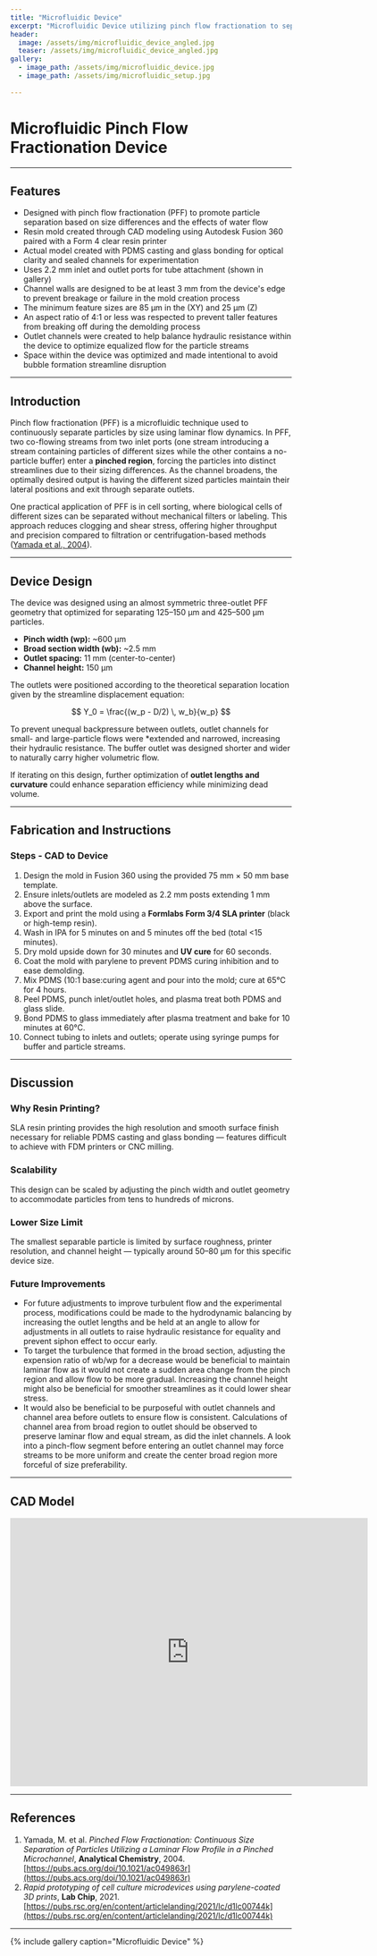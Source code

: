 ```yaml
---
title: "Microfluidic Device"
excerpt: "Microfluidic Device utilizing pinch flow fractionation to separate particles of ranging diameters 125-150 micrometers and 425-500 micrometers"
header:
  image: /assets/img/microfluidic_device_angled.jpg
  teaser: /assets/img/microfluidic_device_angled.jpg
gallery:
  - image_path: /assets/img/microfluidic_device.jpg
  - image_path: /assets/img/microfluidic_setup.jpg
   
---
```


# Microfluidic Pinch Flow Fractionation Device

---

## Features

- Designed with pinch flow fractionation (PFF) to promote particle separation based on size differences and the effects of water flow
- Resin mold created through CAD modeling using Autodesk Fusion 360 paired with a Form 4 clear resin printer
- Actual model created with PDMS casting and glass bonding for optical clarity and sealed channels for experimentation
- Uses 2.2 mm inlet and outlet ports for tube attachment (shown in gallery) 
- Channel walls are designed to be at least 3 mm from the device's edge to prevent breakage or failure in the mold creation process
- The minimum feature sizes are 85 µm in the (XY) and 25 µm (Z)
- An aspect ratio of 4:1 or less was respected to prevent taller features from breaking off during the demolding process
- Outlet channels were created to help balance hydraulic resistance within the device to optimize equalized flow for the particle streams
- Space within the device was optimized and made intentional to avoid bubble formation streamline disruption

---

## Introduction

Pinch flow fractionation (PFF) is a microfluidic technique used to continuously separate particles by size using laminar flow dynamics. In PFF, two co-flowing streams from two inlet ports (one stream introducing a stream containing particles of different sizes while the other contains a no-particle buffer) enter a **pinched region**, forcing the particles into distinct streamlines due to their sizing differences. As the channel broadens, the optimally desired output is having the different sized particles maintain their lateral positions and exit through separate outlets.

One practical application of PFF is in cell sorting, where biological cells of different sizes can be separated without mechanical filters or labeling. This approach reduces clogging and shear stress, offering higher throughput and precision compared to filtration or centrifugation-based methods ([Yamada et al., 2004](https://pubs.acs.org/doi/10.1021/ac049863r)).

---

## Device Design

The device was designed using an almost symmetric three-outlet PFF geometry that optimized for separating 125–150 µm and 425–500 µm particles.  

- **Pinch width (wp):** ~600 µm  
- **Broad section width (wb):** ~2.5 mm  
- **Outlet spacing:** 11 mm (center-to-center)  
- **Channel height:** 150 µm  

The outlets were positioned according to the theoretical separation location given by the streamline displacement equation:

<script src="https://cdn.jsdelivr.net/npm/mathjax@3/es5/tex-mml-chtml.js" async></script>

$$
Y_0 = \frac{(w_p - D/2) \, w_b}{w_p}
$$

To prevent unequal backpressure between outlets, outlet channels for small- and large-particle flows were *extended and narrowed, increasing their hydraulic resistance. The buffer outlet was designed shorter and wider to naturally carry higher volumetric flow.  

If iterating on this design, further optimization of **outlet lengths and curvature** could enhance separation efficiency while minimizing dead volume.

---

## Fabrication and Instructions

### Steps - CAD to Device

1. Design the mold in Fusion 360 using the provided 75 mm × 50 mm base template.  
2. Ensure inlets/outlets are modeled as 2.2 mm posts extending 1 mm above the surface.  
3. Export and print the mold using a **Formlabs Form 3/4 SLA printer** (black or high-temp resin).  
4. Wash in IPA for 5 minutes on and 5 minutes off the bed (total <15 minutes).  
5. Dry mold upside down for 30 minutes and **UV cure** for 60 seconds.  
6. Coat the mold with parylene to prevent PDMS curing inhibition and to ease demolding.  
7. Mix PDMS (10:1 base:curing agent and pour into the mold; cure at 65°C for 4 hours.  
8. Peel PDMS, punch inlet/outlet holes, and plasma treat both PDMS and glass slide.  
9. Bond PDMS to glass immediately after plasma treatment and bake for 10 minutes at 60°C.  
10. Connect tubing to inlets and outlets; operate using syringe pumps for buffer and particle streams.

---

## Discussion

### Why Resin Printing?
SLA resin printing provides the high resolution and smooth surface finish necessary for reliable PDMS casting and glass bonding — features difficult to achieve with FDM printers or CNC milling.

### Scalability
This design can be scaled by adjusting the pinch width and outlet geometry to accommodate particles from tens to hundreds of microns.

### Lower Size Limit
The smallest separable particle is limited by surface roughness, printer resolution, and channel height — typically around 50–80 µm for this specific device size.

### Future Improvements
- For future adjustments to improve turbulent flow and the experimental process, modifications could be made to the hydrodynamic balancing by increasing the outlet lengths and be held at an angle to allow for adjustments in all outlets to raise hydraulic resistance for equality and prevent siphon effect to occur early.
- To target the turbulence that formed in the broad section, adjusting the expension ratio of wb/wp for a decrease would be beneficial to maintain laminar flow as it would not create a sudden area change from the pinch region and allow flow to be more gradual. Increasing the channel height might also be beneficial for smoother streamlines as it could lower shear stress.
- It would also be beneficial to be purposeful with outlet channels and channel area before outlets to ensure flow is consistent. Calculations of channel area from broad region to outlet should be observed to preserve laminar flow and equal stream, as did the inlet channels. A look into a pinch-flow segment before entering an outlet channel may force streams to be more uniform and create the center broad region more forceful of size preferability.

---

## CAD Model
<iframe src="https://vanderbilt643.autodesk360.com/g/shares/SH90d2dQT28d5b602811f2218d8d4c2c1255?mode=embed" width="640" height="480" allowfullscreen="true" webkitallowfullscreen="true" mozallowfullscreen="true"  frameborder="0"></iframe>

---

## References

1. Yamada, M. et al. *Pinched Flow Fractionation: Continuous Size Separation of Particles Utilizing a Laminar Flow Profile in a Pinched Microchannel*, **Analytical Chemistry**, 2004. [https://pubs.acs.org/doi/10.1021/ac049863r](https://pubs.acs.org/doi/10.1021/ac049863r)  
2. *Rapid prototyping of cell culture microdevices using parylene-coated 3D prints*, **Lab Chip**, 2021. [https://pubs.rsc.org/en/content/articlelanding/2021/lc/d1lc00744k](https://pubs.rsc.org/en/content/articlelanding/2021/lc/d1lc00744k)

---

{% include gallery caption="Microfluidic Device" %}
